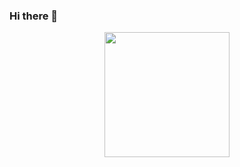 ### Hi there 👋
<div id="header" align="center">
  <img src="https://media.giphy.com/media/102h4wsmCG2s12/giphy.gif" width="200"/>
</div>
